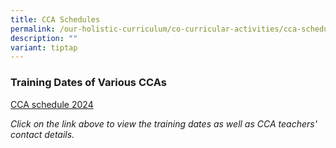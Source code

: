 ```yaml
---
title: CCA Schedules
permalink: /our-holistic-curriculum/co-curricular-activities/cca-schedules/
description: ""
variant: tiptap
---
```

<h3>Training Dates of Various CCAs</h3><p><a href="/files/2024_CCA_Teachers__Venue_and_Time__Final__PDF.pdf" rel="noopener noreferrer nofollow" target="_blank">CCA schedule 2024</a></p><p><em>Click on the link above to view the training dates as well as CCA teachers' contact details.</em></p>